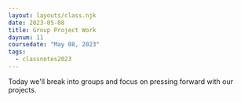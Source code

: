 ```yaml
---
layout: layouts/class.njk
date: 2023-05-08
title: Group Project Work
daynum: 11
coursedate: "May 08, 2023"
tags:
  - classnotes2023
---
```


Today we'll break into groups and focus on pressing forward with our projects.


